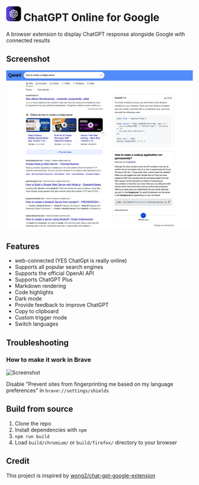 # <img src="./src/logo.png" alt="logo" width="40"/> ChatGPT Online for Google


A browser extension to display ChatGPT response alongside Google with connected results

<!-- [Install from Chrome Web Store](https://chrome.google.com/webstore/detail/chatgpt-for-qwant/fmackbdncigkggigfkmiikcpobkeijaf)

[Install from Mozilla Add-on Store](https://addons.mozilla.org/firefox/addon/chatgpt-for-qwant/) -->

## Screenshot

![Screenshot](screenshots/extension.png?raw=true)

## Features

- web-connected (YES ChatGpt is really online)
- Supports all popular search engines
- Supports the official OpenAI API
- Supports ChatGPT Plus
- Markdown rendering
- Code highlights
- Dark mode
- Provide feedback to improve ChatGPT
- Copy to clipboard
- Custom trigger mode
- Switch languages

## Troubleshooting

### How to make it work in Brave

![Screenshot](screenshots/brave.png?raw=true)

Disable "Prevent sites from fingerprinting me based on my language preferences" in `brave://settings/shields`

## Build from source

1. Clone the repo
2. Install dependencies with `npm`
3. `npm run build`
4. Load `build/chromium/` or `build/firefox/` directory to your browser

## Credit

This project is inspired by [wong2/chat-gpt-google-extension](https://github.com/wong2/chat-gpt-google-extension)

